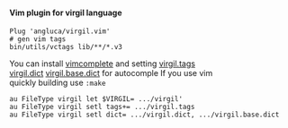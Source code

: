 #### Vim plugin for virgil language
```vim
Plug 'angluca/virgil.vim'
# gen vim tags
bin/utils/vctags lib/**/*.v3
```
You can install [vimcomplete](https://github.com/girishji/vimcomplete) and setting [virgil.tags](https://github.com/Angluca/AcVim/blob/master/vimfiles/dict/virgil.tags)  
[virgil.dict](https://github.com/Angluca/AcVim/blob/master/vimfiles/dict/virgil.dict) [virgil.base.dict](https://github.com/Angluca/AcVim/blob/master/vimfiles/dict/virgil.base.dict) for autocomple If you use vim  
quickly building use ```:make```

```vim
au FileType virgil let $VIRGIL= .../virgil'
au FileType virgil setl tags+= .../virgil.tags
au FileType virgil setl dict= .../virgil.dict, .../virgil.base.dict
```
